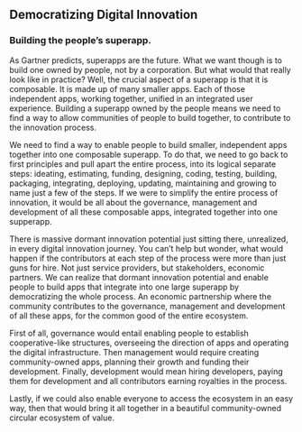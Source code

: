 ## Democratizing Digital Innovation
### Building the people’s superapp.

As Gartner predicts, superapps are the future. What we want though is to build one owned by people, not by a corporation. But what would that really look like in practice? Well, the crucial aspect of a superapp is that it is composable. It is made up of many smaller apps. Each of those independent apps, working together, unified in an integrated user experience.  Building a superapp owned by the people means we need to find a way to allow communities of people to build together, to contribute to the innovation process.

We need to find a way to enable people to build smaller, independent apps together into one composable superapp. To do that, we need to go back to first principles and pull apart the entire process, into its logical separate steps: ideating, estimating, funding, designing, coding, testing, building, packaging, integrating, deploying, updating, maintaining and growing to name just a few of the steps. If we were to simplify the entire process of innovation, it would be all about the governance, management and development of all these composable apps, integrated together into one supperapp.

There is massive dormant innovation potential just sitting there, unrealized, in every digital innovation journey. You can’t help but wonder, what would happen if the contributors at each step of the process were more than just guns for hire. Not just service providers, but stakeholders, economic partners. We can realize that dormant innovation potential and enable people to build apps that integrate into one large superapp by democratizing the whole process. An economic partnership where the community contributes to the governance, management and development of all these apps, for the common good of the entire ecosystem. 

First of all, governance would entail enabling people to establish cooperative-like structures, overseeing the direction of apps and operating the digital infrastructure. Then management would require creating community-owned apps, planning their growth and funding their development. Finally, development would mean hiring developers, paying them for development and all contributors earning royalties in the process.

Lastly, if we could also enable everyone to access the ecosystem in an easy way, then that would bring it all together in a beautiful community-owned circular ecosystem of value.
